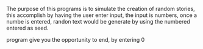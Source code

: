 The purpose of this programs is to simulate the creation of random stories, this accomplish by having the user enter input, the input is numbers, once a numbe is entered, randon text would be generate by using the numbered entered as seed.

program give you the opportunity to end, by entering 0
